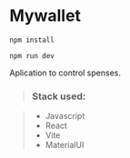 # Mywallet


`npm install`

`npm run dev`

Aplication to control spenses.

> ### Stack used:

> - Javascript
> - React
> - Vite
> - MaterialUI
